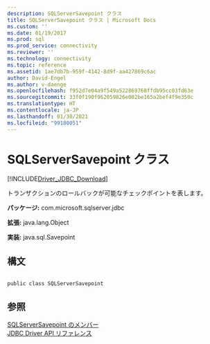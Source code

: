 ```yaml
---
description: SQLServerSavepoint クラス
title: SQLServerSavepoint クラス | Microsoft Docs
ms.custom: ''
ms.date: 01/19/2017
ms.prod: sql
ms.prod_service: connectivity
ms.reviewer: ''
ms.technology: connectivity
ms.topic: reference
ms.assetid: 1ae7db7b-959f-4142-8d9f-aa427869c6ac
author: David-Engel
ms.author: v-daenge
ms.openlocfilehash: f952d7e04a9f549a522869768ffdb95cc03fd63e
ms.sourcegitcommit: 33f0f190f962059826e002be165a2bef4f9e350c
ms.translationtype: HT
ms.contentlocale: ja-JP
ms.lasthandoff: 01/30/2021
ms.locfileid: "99180051"
---
```

# <a name="sqlserversavepoint-class"></a>SQLServerSavepoint クラス
[!INCLUDE[Driver_JDBC_Download](../../../includes/driver_jdbc_download.md)]

  トランザクションのロールバックが可能なチェックポイントを表します。  
  
 **パッケージ:** com.microsoft.sqlserver.jdbc  
  
 **拡張:** java.lang.Object  
  
 **実装:** java.sql.Savepoint  
  
## <a name="syntax"></a>構文  
  
```  
  
public class SQLServerSavepoint  
```  
  
## <a name="see-also"></a>参照  
 [SQLServerSavepoint のメンバー](../../../connect/jdbc/reference/sqlserversavepoint-members.md)   
 [JDBC Driver API リファレンス](../../../connect/jdbc/reference/jdbc-driver-api-reference.md)  
  
  
